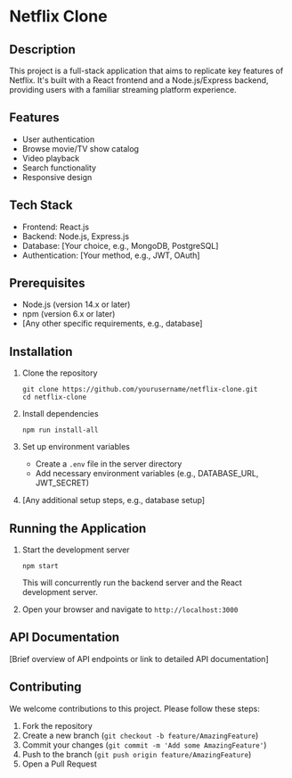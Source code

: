 # Netflix Clone

## Description
This project is a full-stack application that aims to replicate key features of Netflix. It's built with a React frontend and a Node.js/Express backend, providing users with a familiar streaming platform experience.

## Features
- User authentication
- Browse movie/TV show catalog
- Video playback
- Search functionality
- Responsive design

## Tech Stack
- Frontend: React.js
- Backend: Node.js, Express.js
- Database: [Your choice, e.g., MongoDB, PostgreSQL]
- Authentication: [Your method, e.g., JWT, OAuth]

## Prerequisites
- Node.js (version 14.x or later)
- npm (version 6.x or later)
- [Any other specific requirements, e.g., database]

## Installation

1. Clone the repository
   ```
   git clone https://github.com/yourusername/netflix-clone.git
   cd netflix-clone
   ```

2. Install dependencies
   ```
   npm run install-all
   ```

3. Set up environment variables
   - Create a `.env` file in the server directory
   - Add necessary environment variables (e.g., DATABASE_URL, JWT_SECRET)

4. [Any additional setup steps, e.g., database setup]

## Running the Application

1. Start the development server
   ```
   npm start
   ```
   This will concurrently run the backend server and the React development server.

2. Open your browser and navigate to `http://localhost:3000`

## API Documentation
[Brief overview of API endpoints or link to detailed API documentation]

## Contributing
We welcome contributions to this project. Please follow these steps:
1. Fork the repository
2. Create a new branch (`git checkout -b feature/AmazingFeature`)
3. Commit your changes (`git commit -m 'Add some AmazingFeature'`)
4. Push to the branch (`git push origin feature/AmazingFeature`)
5. Open a Pull Request
